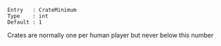 ```
Entry   : CrateMinimum
Type    : int
Default : 1
```
Crates are normally one per human player but never below this number
